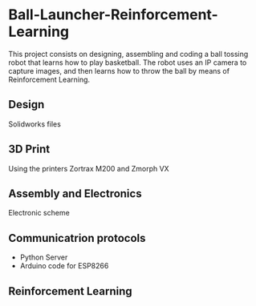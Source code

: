 # Ball-Launcher-Reinforcement-Learning
This project consists on designing, assembling and coding a ball tossing robot that learns how to play basketball. The robot uses an IP camera to capture images, and then learns how to throw the ball by means of Reinforcement Learning.

## Design
Solidworks files

## 3D Print
Using the printers Zortrax M200 and Zmorph VX

## Assembly and Electronics
Electronic scheme

## Communicatrion protocols
- Python Server
- Arduino code for ESP8266

## Reinforcement Learning

